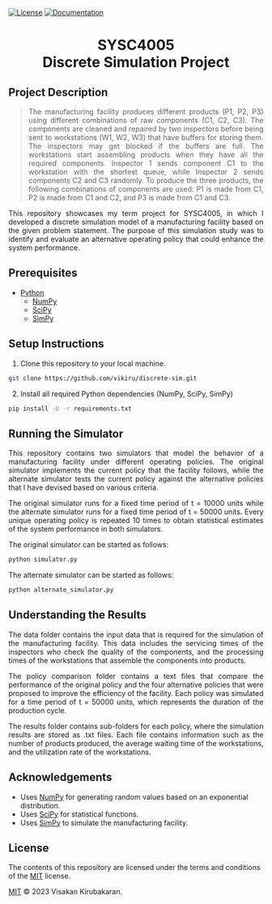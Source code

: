 [![License](https://img.shields.io/badge/license-MIT-aqua)](LICENSE)
[![Documentation](https://img.shields.io/badge/documentation-docs-orange)](https://vikiru.github.io/discrete-sim/)

<h1 align="center"> SYSC4005 <br> Discrete Simulation Project </h1>

## Project Description

<blockquote align="justify">
The manufacturing facility produces different products (P1, P2, P3) using different combinations of raw components (C1, C2, C3). The components are cleaned and repaired by two inspectors before being sent to workstations (W1, W2, W3) that have buffers for storing them. The inspectors may get blocked if the buffers are full. The workstations start assembling products when they have all the required components. Inspector 1 sends component C1 to the workstation with the shortest queue, while Inspector 2 sends components C2 and C3 randomly. To produce the three products, the following combinations of components are used: P1 is made from C1, P2 is made from C1 and C2, and P3 is made from C1 and C3.
</blockquote>

<p align="justify">
This repository showcases my term project for SYSC4005, in which I developed a discrete simulation model of a manufacturing facility based on the given problem statement. The purpose of this simulation study was to identify and evaluate an alternative operating policy that could enhance the system performance.
</p>

## Prerequisites

- [Python](https://www.python.org/downloads/)
  - [NumPy](https://numpy.org/install/)
  - [SciPy](https://scipy.org/install/)
  - [SimPy](https://pypi.org/project/simpy/)

## Setup Instructions

1. Clone this repository to your local machine.

```bash
git clone https://github.com/vikiru/discrete-sim.git
```

2. Install all required Python dependencies (NumPy, SciPy, SimPy)

```bash
pip install -U -r requirements.txt
```

## Running the Simulator

<p align="justify">
This repository contains two simulators that model the behavior of a manufacturing facility under different operating policies. The original simulator implements the current policy that the facility follows, while the alternate simulator tests the current policy against the alternative policies that I have devised based on various criteria. 
</p>

<p align="justify">
The original simulator runs for a fixed time period of t = 10000 units while the alternate simulator runs for a fixed time period of t = 50000 units. Every unique operating policy is repeated 10 times to obtain statistical estimates of the system performance in both simulators.
</p>

The original simulator can be started as follows:

```bash
python simulator.py
```

The alternate simulator can be started as follows:

```bash
python alternate_simulator.py
```

## Understanding the Results

<p align="justify">
The data folder contains the input data that is required for the simulation of the manufacturing facility. This data includes the servicing times of the inspectors who check the quality of the components, and the processing times of the workstations that assemble the components into products. 
</p>

<p align="justify">
The policy comparison folder contains a text files that compare the performance of the original policy and the four alternative policies that were proposed to improve the efficiency of the facility. Each policy was simulated for a time period of t = 50000 units, which represents the duration of the production cycle. 
</p>

<p align="justify">
The results folder contains sub-folders for each policy, where the simulation results are stored as .txt files. Each file contains information such as the number of products produced, the average waiting time of the workstations, and the utilization rate of the workstations.
</p>

## Acknowledgements

- Uses [NumPy](https://numpy.org/) for generating random values based on an exponential distribution.
- Uses [SciPy](https://scipy.org/) for statistical functions.
- Uses [SimPy](https://simpy.readthedocs.io/en/latest/) to simulate the manufacturing facility.

## License

The contents of this repository are licensed under the terms and conditions of the [MIT](https://choosealicense.com/licenses/mit/) license.

[MIT](LICENSE) © 2023 Visakan Kirubakaran.
